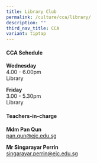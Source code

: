 ```yaml
---
title: Library Club
permalink: /culture/cca/library/
description: ""
third_nav_title: CCA
variant: tiptap
---
```

<h4><strong>CCA Schedule</strong></h4><p><strong>Wednesday</strong><br>4.00 - 6.00pm<br>Library</p><p><strong>Friday</strong><br>3.00 - 5.30pm<br>Library</p><p></p><h4><strong>Teachers-in-charge</strong></h4><p><strong>Mdm Pan Qun</strong><br><a href="mailto:pan.qun@ejc.edu.sg" rel="noopener noreferrer nofollow" target="_blank">pan.qun@ejc.edu.sg</a></p><p><strong>Mr Singarayar Perrin</strong><br><a href="mailto:singarayar.perrin@ejc.edu.sg" rel="noopener noreferrer nofollow" target="_blank">singarayar.perrin@ejc.edu.sg</a></p>